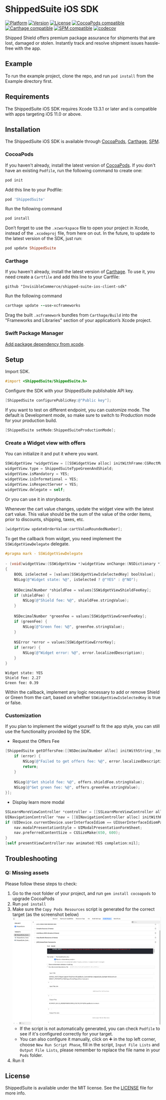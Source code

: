 # ShippedSuite iOS SDK

 [![Platform](https://img.shields.io/cocoapods/p/ShippedSuite.svg?style=flat)](https://cocoapods.org/pods/ShippedSuite)
 [![Version](https://img.shields.io/cocoapods/v/ShippedSuite.svg?style=flat)](https://cocoapods.org/pods/ShippedSuite)
 [![License](https://img.shields.io/cocoapods/l/ShippedSuite.svg?style=flat)](https://github.com/InvisibleCommerce/shipped-suite-ios-client-sdk/blob/main/LICENSE)
 [![CocoaPods compatible](https://img.shields.io/badge/CocoaPods-compatible-green.svg?style=flat)](https://cocoapods.org)
 [![Carthage compatible](https://img.shields.io/badge/Carthage-compatible-green.svg?style=flat)](https://github.com/Carthage/Carthage)
 [![SPM compatible](https://img.shields.io/badge/SPM-compatible-green.svg?style=flat)](https://www.swift.org/package-manager)
 [![codecov](https://codecov.io/gh/InvisibleCommerce/shipped-suite-ios-client-sdk/branch/main/graph/badge.svg?token=kTni92JQ0P)](https://codecov.io/gh/InvisibleCommerce/shipped-suite-ios-client-sdk)

Shipped Shield offers premium package assurance for shipments that are lost, damaged or stolen. Instantly track and resolve shipment issues hassle-free with the app.

## Example

To run the example project, clone the repo, and run `pod install` from the Example directory first.

## Requirements

The ShippedSuite iOS SDK requires Xcode 13.3.1 or later and is compatible with apps targeting iOS 11.0 or above.

## Installation

The ShippedSuite iOS SDK is available through [CocoaPods](https://cocoapods.org/), [Carthage](https://github.com/Carthage/Carthage), [SPM](https://www.swift.org/package-manager).

### CocoaPods

If you haven't already, install the latest version of [CocoaPods](https://cocoapods.org/).
If you don't have an existing `Podfile`, run the following command to create one:
```ruby
pod init
```
Add this line to your Podfile:
```ruby
pod 'ShippedSuite'
```
Run the following command
```ruby
pod install
```
Don’t forget to use the `.xcworkspace` file to open your project in Xcode, instead of the `.xcodeproj` file, from here on out.
In the future, to update to the latest version of the SDK, just run:
```ruby
pod update ShippedSuite
```

### Carthage

If you haven't already, install the latest version of [Carthage](https://github.com/Carthage/Carthage).
To use it, you need create a `Cartfile` and add this line to your Cartfile:
```ogdl
github "InvisibleCommerce/shipped-suite-ios-client-sdk"
```
Run the following command
```ruby
carthage update --use-xcframeworks
```
Drag the built `.xcframework` bundles from `Carthage/Build` into the "Frameworks and Libraries" section of your application’s Xcode project.

### Swift Package Manager

[Add package dependency from xcode](https://developer.apple.com/documentation/swift_packages/adding_package_dependencies_to_your_app).

## Setup

Import SDK.

```objective-c
#import <ShippedSuite/ShippedSuite.h>
```

Configure the SDK with your ShippedSuite publishable API key.

```objective-c
[ShippedSuite configurePublicKey:@"Public key"];
```

If you want to test on different endpoint, you can customize mode. The default is Development mode, so make sure to switch to Production mode for your production build. 

```objective-c
[ShippedSuite setMode:ShippedSuiteProductionMode];
```

### Create a Widget view with offers

You can initialize it and put it where you want.

```objective-c
SSWidgetView *widgetView = [[SSWidgetView alloc] initWithFrame:CGRectMake(x, y, width, height)];
widgetView.type = ShippedSuiteTypeGreenAndShield;
widgetView.isMandatory = YES;
widgetView.isInformational = YES;
widgetView.isRespectServer = YES;
widgetView.delegate = self;
```

Or you can use it in storyboards.

Whenever the cart value changes, update the widget view with the latest cart value. This value should be the sum of the value of the order items, prior to discounts, shipping, taxes, etc. 

```objective-c
[widgetView updateOrderValue:cartValueRoundedNumber];
```

To get the callback from widget, you need implement the `SSWidgetViewDelegate` delegate.

```objective-c
#pragma mark - SSWidgetViewDelegate

- (void)widgetView:(SSWidgetView *)widgetView onChange:(NSDictionary *)values
{
    BOOL isSelected = [values[SSWidgetViewIsSelectedKey] boolValue];
    NSLog(@"Widget state: %@", isSelected ? @"YES" : @"NO");
    
    NSDecimalNumber *shieldFee = values[SSWidgetViewShieldFeeKey];
    if (shieldFee) {
        NSLog(@"Shield fee: %@", shieldFee.stringValue);
    }
    
    NSDecimalNumber *greenFee = values[SSWidgetViewGreenFeeKey];
    if (greenFee) {
        NSLog(@"Green fee: %@", greenFee.stringValue);
    }
    
    NSError *error = values[SSWidgetViewErrorKey];
    if (error) {
        NSLog(@"Widget error: %@", error.localizedDescription);
    }
}
```

```
Widget state: YES
Shield fee: 2.27
Green fee: 0.39
```

Within the callback, implement any logic necessary to add or remove Shield or Green from the cart, based on whether `SSWidgetViewIsSelectedKey` is true or false. 

### Customization

If you plan to implement the widget yourself to fit the app style, you can still use the functionality provided by the SDK.

- Request the Offers Fee

```objective-c
[ShippedSuite getOffersFee:[[NSDecimalNumber alloc] initWithString:_textField.text] completion:^(SSOffers * _Nullable offers, NSError * _Nullable error) {
    if (error) {
        NSLog(@"Failed to get offers fee: %@", error.localizedDescription);
        return;
    }

    NSLog(@"Get shield fee: %@", offers.shieldFee.stringValue);
    NSLog(@"Get green fee: %@", offers.greenFee.stringValue);
}];
```

- Display learn more modal

```objective-c
SSLearnMoreViewController *controller = [[SSLearnMoreViewController alloc] initWithType:ShippedSuiteTypeGreen isInformational:YES];
UINavigationController *nav = [[UINavigationController alloc] initWithRootViewController:controller];
if (UIDevice.currentDevice.userInterfaceIdiom == UIUserInterfaceIdiomPad) {
    nav.modalPresentationStyle = UIModalPresentationFormSheet;
    nav.preferredContentSize = CGSizeMake(650, 600);
}
[self presentViewController:nav animated:YES completion:nil];
```

## Troubleshooting

### Q: Missing assets

Please follow these steps to check:
1. Go to the root folder of your project, and run `gem install cocoapods` to upgrade CocoaPods
2. Run `pod install`
3. Make sure the `Copy Pods Resources` script is generated for the correct target (as the screenshot below)
![Missing assets](./Screenshots/missing_assets.png)
    - If the script is not automatically generated, you can check `Podfile` to see if it's configured correctly for your target.
    - You can also configure it manually, click on ➕ in the top left corner, choose `New Run Script Phase`, fill in the script, `Input File Lists` and `Output File Lists`, please remember to replace the file name in your `Pods` folder.
4. Run it

## License

ShippedSuite is available under the MIT license. See the [LICENSE](LICENSE) file for more info.
